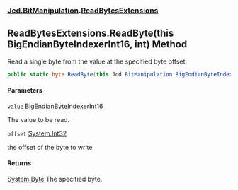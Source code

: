 ### [Jcd.BitManipulation](Jcd.BitManipulation.md 'Jcd.BitManipulation').[ReadBytesExtensions](Jcd.BitManipulation.ReadBytesExtensions.md 'Jcd.BitManipulation.ReadBytesExtensions')

## ReadBytesExtensions.ReadByte(this BigEndianByteIndexerInt16, int) Method

Read a single byte from the value at the specified byte offset.

```csharp
public static byte ReadByte(this Jcd.BitManipulation.BigEndianByteIndexerInt16 value, int offset);
```
#### Parameters

<a name='Jcd.BitManipulation.ReadBytesExtensions.ReadByte(thisJcd.BitManipulation.BigEndianByteIndexerInt16,int).value'></a>

`value` [BigEndianByteIndexerInt16](Jcd.BitManipulation.BigEndianByteIndexerInt16.md 'Jcd.BitManipulation.BigEndianByteIndexerInt16')

The value to be read.

<a name='Jcd.BitManipulation.ReadBytesExtensions.ReadByte(thisJcd.BitManipulation.BigEndianByteIndexerInt16,int).offset'></a>

`offset` [System.Int32](https://docs.microsoft.com/en-us/dotnet/api/System.Int32 'System.Int32')

the offset of the byte to write

#### Returns
[System.Byte](https://docs.microsoft.com/en-us/dotnet/api/System.Byte 'System.Byte')
The specified byte.